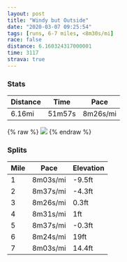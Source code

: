 ```yaml
---
layout: post
title: "Windy but Outside"
date: "2020-03-07 09:25:54"
tags: [runs, 6-7 miles, <8m30s/mi]
race: false
distance: 6.160324317000001
time: 3117
strava: true
---
```


### Stats

| Distance | Time | Pace |
|----------|------|------|
|6.16mi|51m57s|8m26s/mi|

{% raw %}
<img src='https://maps.googleapis.com/maps/api/staticmap?maptype=roadmap&path=enc:ohwwF|ctbMBBZBTRZd@DJC`BSj@OJCNqAbAFBBHk@tBIj@@JLBVV?\Dh@ARGVW^c@|@Mj@OZO~@MXEb@fAr@|@ZdATbBv@~B~A|@d@bBlAjB~@T\\`@b@FBB@RDBh@L`A^xAL~Ar@`AVJEh@BFEn@Cb@ONBBJ?VK^MhBDTAJBFDA@OVWH}@LYp@LVHHRD`@FJ^THPxA^\f@b@Nd@Zn@jBH^JTDEDkAC}@@}@IyALS`@Yt@Eb@KL[GUJI@WJMJEb@F`@?ZLFMHAvG_@y@KRBB@?DZLPZPL@BC?FH?BRHPTD@VDPGL?`Bj@n@Bd@Jn@ALEDOf@FFD?F\T\Nj@Jb@E~@B~@JfB`@XAVIVD\?nAJtA\v@p@^T\Fv@VBFh@JJNr@RnBPfAAfBNfAG\D~BFxANjAEn@HrCEzAZx@@bAN~ABr@H`@AlCT|C@|@FfA?XFPJz@VdAA\B^Rp@FdAAVERF|@Wh@DHFrCH~b@nEh@J\\RHtCZRGp@BrGpACI@KEOEAaBOcBGoBWkDKWKa@c@YMYa@uAAu@IgDGqG{@Q@aA_@aAKs@SM@_@Mc@GcA@i@GM@gAIYKYCEBw@McAEkBBkARmB?g@MaAF}@Ao@E[@[Le@Fa@I[Fo@Fy@Co@GwBD_AKo@?k@OgAFkAS{@?eA[e@]SWq@Gq@AQGEO_@Ia@DsAC{@QU?_@Km@C[BwBW_@BoBOOGa@Cs@@o@Ee@W_@G}@_@SKe@e@kAo@UCu@CcBYOI_@C{AS_AO}@Iq@?IKGAC@?DBk@?QJm@?YFg@@MQ[CUIEKSUEi@m@SFc@[IKMc@K?AMc@a@QCKGWLaB}@I@k@OMDk@Y}@s@SKOYQKw@}@m@Y]YcAe@u@y@WMm@OAGe@Mc@_@o@[]_@]Wc@QS@GGSc@UY]I[a@]QSWoAeAg@_A[MGDU?s@]m@e@a@o@iAe@_@k@e@_@Sc@Qx@E@e@YQUKAOUWUm@}@a@WWm@_Ak@AYS?KIKAK@QUGCCKCB?KGF[A?EG?AKUIO@SYYYYc@CKG@MMc@CUOYg@{@i@Oa@[]]Es@[EUOKAm@@Ih@iAb@[&key=AIzaSyC1MId7bFpkLXNAaYhBSTb8jLyiSqzbDtM&size=800x800&markers=color:yellow|label:S|40.75672,-74.00015&markers=color:green|label:F|40.75600999999998,-73.9968800000001'>
{% endraw %}

### Splits

| Mile | Pace | Elevation |
|------|------|-----------|
|1|8m03s/mi|-9.5ft|
|2|8m37s/mi|-4.3ft|
|3|8m26s/mi|0.3ft|
|4|8m31s/mi|1ft|
|5|8m37s/mi|-0.3ft|
|6|8m24s/mi|19ft|
|7|8m03s/mi|14.4ft|
